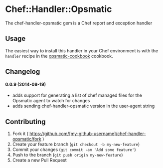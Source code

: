 # Chef::Handler::Opsmatic

The chef-handler-opsmatic gem is a Chef report and exception handler

## Usage

The easiest way to install this handler in your Chef environment is with the `handler`
recipe in the [opsmatic-cookbook](https://github.com/opsmatic/opsmatic-cookbook) cookbook.

## Changelog

#### 0.0.9 (2014-08-19)
* adds support for generating a list of chef managed files for the Opsmatic agent to watch for changes
* adds sending chef-handler-opsmatic version in the user-agent string

## Contributing

1. Fork it ( https://github.com/[my-github-username]/chef-handler-opsmatic/fork )
2. Create your feature branch (`git checkout -b my-new-feature`)
3. Commit your changes (`git commit -am 'Add some feature'`)
4. Push to the branch (`git push origin my-new-feature`)
5. Create a new Pull Request
